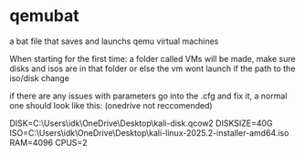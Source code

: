 # qemubat
a bat file that saves and launchs qemu virtual machines

When starting for the first time: a folder called VMs will be made, make sure disks and isos are in that folder or else the vm wont launch if the path to the iso/disk change

if there are any issues with parameters go into the .cfg and fix it, a normal one should look like this: (onedrive not reccomended)

DISK=C:\Users\idk\OneDrive\Desktop\kali-disk.qcow2
DISKSIZE=40G
ISO=C:\Users\idk\OneDrive\Desktop\kali-linux-2025.2-installer-amd64.iso
RAM=4096
CPUS=2
